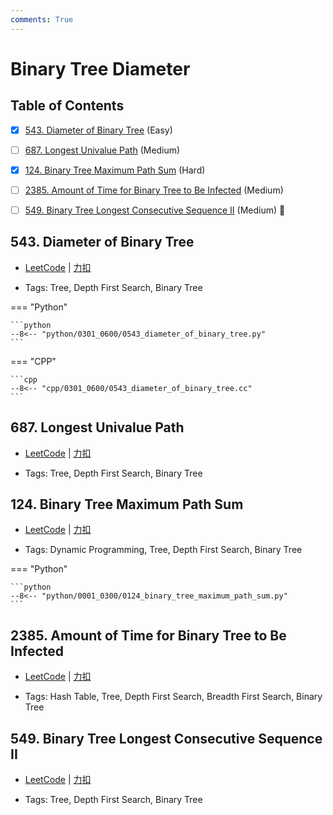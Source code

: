 ```yaml
---
comments: True
---
```


# Binary Tree Diameter

## Table of Contents

- [x] [543. Diameter of Binary Tree](#543-diameter-of-binary-tree) (Easy)
- [ ] [687. Longest Univalue Path](#687-longest-univalue-path) (Medium)
- [x] [124. Binary Tree Maximum Path Sum](#124-binary-tree-maximum-path-sum) (Hard)
- [ ] [2385. Amount of Time for Binary Tree to Be Infected](#2385-amount-of-time-for-binary-tree-to-be-infected) (Medium)
- [ ] [549. Binary Tree Longest Consecutive Sequence II](#549-binary-tree-longest-consecutive-sequence-ii) (Medium) 👑


## 543. Diameter of Binary Tree

-    [LeetCode](https://leetcode.com/problems/diameter-of-binary-tree/) | [力扣](https://leetcode.cn/problems/diameter-of-binary-tree/)

-   Tags: Tree, Depth First Search, Binary Tree

=== "Python"

    ```python
    --8<-- "python/0301_0600/0543_diameter_of_binary_tree.py"
    ```

=== "CPP"

    ```cpp
    --8<-- "cpp/0301_0600/0543_diameter_of_binary_tree.cc"
    ```



## 687. Longest Univalue Path

-    [LeetCode](https://leetcode.com/problems/longest-univalue-path/) | [力扣](https://leetcode.cn/problems/longest-univalue-path/)

-   Tags: Tree, Depth First Search, Binary Tree



## 124. Binary Tree Maximum Path Sum

-    [LeetCode](https://leetcode.com/problems/binary-tree-maximum-path-sum/) | [力扣](https://leetcode.cn/problems/binary-tree-maximum-path-sum/)

-   Tags: Dynamic Programming, Tree, Depth First Search, Binary Tree

=== "Python"

    ```python
    --8<-- "python/0001_0300/0124_binary_tree_maximum_path_sum.py"
    ```



## 2385. Amount of Time for Binary Tree to Be Infected

-    [LeetCode](https://leetcode.com/problems/amount-of-time-for-binary-tree-to-be-infected/) | [力扣](https://leetcode.cn/problems/amount-of-time-for-binary-tree-to-be-infected/)

-   Tags: Hash Table, Tree, Depth First Search, Breadth First Search, Binary Tree



## 549. Binary Tree Longest Consecutive Sequence II

-    [LeetCode](https://leetcode.com/problems/binary-tree-longest-consecutive-sequence-ii/) | [力扣](https://leetcode.cn/problems/binary-tree-longest-consecutive-sequence-ii/)

-   Tags: Tree, Depth First Search, Binary Tree



